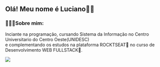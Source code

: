 ## Olá! Meu nome é Luciano👍🏻</h2>
<h3 align="left">🧑🏼‍💻Sobre mim:</h3>
<p aling="center"> Inciante na programação, cursando Sistema da Informação no Centro Universitario do Centro Oeste(UNIDESC)<br>
e complementando os estudos na plataforma ROCKTSEAT💜 no curso de Desenvolvimento WEB FULLSTACK🚀.<br>
</p>
<picture>
  <source
    srcset="https://github-readme-stats.vercel.app/api?username=lucianop-bs&show_icons=true&theme=dark"
    media="(prefers-color-scheme: dark)"
  />
  <source
    srcset="https://github-readme-stats.vercel.app/api?username=lucianop-bs&show_icons=true"
    media="(prefers-color-scheme: light), (prefers-color-scheme: no-preference)"
  />
  <img src="https://github-readme-stats.vercel.app/api?username=lucianop-bs&show_icons=true" />
</picture>
